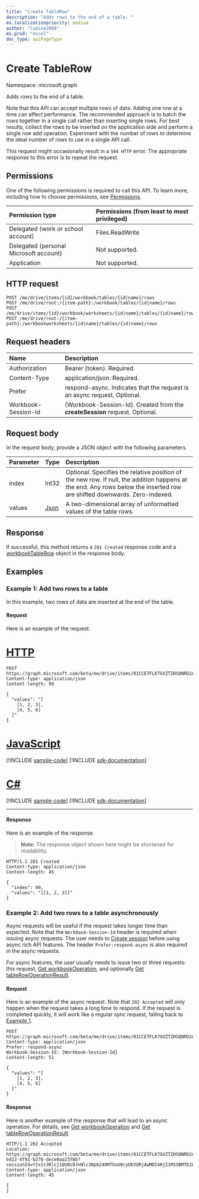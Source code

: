 ```yaml
---
title: "Create TableRow"
description: "Adds rows to the end of a table. "
ms.localizationpriority: medium
author: "lumine2008"
ms.prod: "excel"
doc_type: apiPageType
---
```


# Create TableRow

Namespace: microsoft.graph

Adds rows to the end of a table. 

Note that this API can accept multiple rows of data. Adding one row at a time can affect performance. The recommended approach is to batch the rows together in a single call rather than inserting single rows. For best results, collect the rows to be inserted on the application side and perform a single row add operation. Experiment with the number of rows to determine the ideal number of rows to use in a single API call. 

This request might occasionally result in a `504 HTTP` error. The appropriate response to this error is to repeat the request.

## Permissions

One of the following permissions is required to call this API. To learn more, including how to choose permissions, see [Permissions](/graph/permissions-reference).

|Permission type      | Permissions (from least to most privileged)              |
|:--------------------|:---------------------------------------------------------|
|Delegated (work or school account) | Files.ReadWrite    |
|Delegated (personal Microsoft account) | Not supported.    |
|Application | Not supported. |

## HTTP request
<!-- { "blockType": "ignored" } -->
```http
POST /me/drive/items/{id}/workbook/tables/{id|name}/rows
POST /me/drive/root:/{item-path}:/workbook/tables/{id|name}/rows
POST /me/drive/items/{id}/workbook/worksheets/{id|name}/tables/{id|name}/rows
POST /me/drive/root:/{item-path}:/workbookworksheets/{id|name}/tables/{id|name}/rows
```

## Request headers

| Name | Description |
|:---------------|:----------|
| Authorization  | Bearer {token}. Required. |
| Content-Type | application/json. Required.|
| Prefer  | respond-async. Indicates that the request is an async request. Optional.  |
| Workbook-Session-Id  | {Workbook-Session-Id}. Created from the **createSession** request. Optional.|

## Request body

In the request body, provide a JSON object with the following parameters.

|Parameter|Type|Description|
|:---------------|:--------|:----------|
| index| Int32| Optional. Specifies the relative position of the new row. If null, the addition happens at the end. Any rows below the inserted row are shifted downwards. Zero-indexed.|
| values| [Json](../resources/json.md)| A two-dimensional array of unformatted values of the table rows.|

## Response

If successful, this method returns a `201 Created` response code and a [workbookTableRow](../resources/workbooktablerow.md) object in the response body.

## Examples

### Example 1: Add two rows to a table

In this example, two rows of data are inserted at the end of the table. 

#### Request

Here is an example of the request.

# [HTTP](#tab/http)
<!-- {
  "blockType": "request",
  "sampleKeys": ["01CCETFLK7GVZTZHSQNRD2AEI5XWTCU6FJ", "Table1"],
  "name": "tablerowcollection_add_1"
}-->

```http
POST https://graph.microsoft.com/beta/me/drive/items/01CCETFLK7GVZTZHSQNRD2AEI5XWTCU6FJ/workbook/tables/Table1/rows
Content-type: application/json
Content-length: 90

{
  "values": "[
    [1, 2, 3],
    [4, 5, 6]
  ]"
}
```
# [JavaScript](#tab/javascript)
[!INCLUDE [sample-code](../includes/snippets/javascript/tablerowcollection-add-1-javascript-snippets.md)]
[!INCLUDE [sdk-documentation](../includes/snippets/snippets-sdk-documentation-link.md)]

# [C#](#tab/csharp)
[!INCLUDE [sample-code](../includes/snippets/csharp/tablerowcollection-add-1-csharp-snippets.md)]
[!INCLUDE [sdk-documentation](../includes/snippets/snippets-sdk-documentation-link.md)]

---

#### Response

Here is an example of the response. 

> **Note:** The response object shown here might be shortened for readability.
<!-- {
  "blockType": "response",
  "truncated": true,
  "@odata.type": "microsoft.graph.workbookTableRow"
} -->

```http
HTTP/1.1 201 Created
Content-type: application/json
Content-length: 45

{
  "index": 99,
  "values": "[[1, 2, 3]]"
}
```

### Example 2: Add two rows to a table asynchronously

Async requests will be useful if the request takes longer time than expected. Note that the `Workbook-Session-Id` header is required when issuing async requests. The user needs to [Create session](./workbook-createsession.md) before using async rich API features. The header `Prefer:respond-async` is also required in the async requests.

For async features, the user usually needs to issue two or three requests: this request, [Get workbookOperation](./workbookoperation-get.md), and optionally [Get tableRowOperationResult](./workbook-tablerowoperationresult.md).

#### Request

Here is an example of the async request. Note that `202 Accepted` will only happen when the request takes a long time to respond. If the request is completed quickly, it will work like a regular sync request, falling back to [Example 1](#example-1-add-two-rows-to-a-table).

<!-- {
  "blockType": "request",
  "sampleKeys": ["01CCETFLK7GVZTZHSQNRD2AEI5XWTCU6FJ", "Table1"],
  "name": "tablerowcollection_add_1"
}-->

```http
POST https://graph.microsoft.com/beta/me/drive/items/01CCETFLK7GVZTZHSQNRD2AEI5XWTCU6FJ/workbook/tables/Table1/rows
Content-type: application/json
Prefer: respond-async
Workbook-Session-Id: {Workbook-Session-Id}
Content-length: 51

{
  "values": "[
    [1, 2, 3],
    [4, 5, 6]
  ]"
}
```

#### Response

Here is another example of the response that will lead to an async operation. For details, see [Get workbookOperation](./workbookoperation-get.md) and [Get tableRowOperationResult](./workbook-tablerowoperationresult.md).
<!-- {
  "blockType": "response",
  "truncated": true,
  "sampleKeys": ["01CCETFLK7GVZTZHSQNRD2AEI5XWTCU6FJ", "0195cfac-bd22-4f91-b276-dece0aa2378b", "Y2x1c3Rlcj1QU0c0JnNlc3Npb249MTUuU0cyUEVQRjAwMDI4RjI1MS5BMTE2LjEuVTM2LmM4MGRiNjkwLTQwMTktNGNkNS1hYWJiLTJmYzczM2YxZTQ5ZjE0LjUuZW4tVVM1LmVuLVVTMjQuMTAwM2JmZmRhYzUyMzkzOS1Qcml2YXRlMS5TMjQuJTJmUEI0JTJmWjJqZmt1aXhJZHBjeE8xYmclM2QlM2QxNi4xNi4wLjE0NDEwLjM1MDUwMTQuNS5lbi1VUzUuZW4tVVMxLk0xLk4wLjEuUyZ1c2lkPWExOTMyNTU0LTlhNDAtNzYzNi1mNDU3LWEyNjExMmFkNDg2YQ=="],
  "@odata.type": "microsoft.graph.Json"
} -->

```http
HTTP/1.1 202 Accepted
Location: https://graph.microsoft.com/beta/me/drive/items/01CCETFLK7GVZTZHSQNRD2AEI5XWTCU6FJ/workbook/operations/0195cfac-bd22-4f91-b276-dece0aa2378b?sessionId=Y2x1c3Rlcj1QU0c0JnNlc3Npb249MTUuU0cyUEVQRjAwMDI4RjI1MS5BMTE2LjEuVTM2LmM4MGRiNjkwLTQwMTktNGNkNS1hYWJiLTJmYzczM2YxZTQ5ZjE0LjUuZW4tVVM1LmVuLVVTMjQuMTAwM2JmZmRhYzUyMzkzOS1Qcml2YXRlMS5TMjQuJTJmUEI0JTJmWjJqZmt1aXhJZHBjeE8xYmclM2QlM2QxNi4xNi4wLjE0NDEwLjM1MDUwMTQuNS5lbi1VUzUuZW4tVVMxLk0xLk4wLjEuUyZ1c2lkPWExOTMyNTU0LTlhNDAtNzYzNi1mNDU3LWEyNjExMmFkNDg2YQ==
Content-type: application/json
Content-length: 45

{
}
```

<!-- uuid: 8fcb5dbc-d5aa-4681-8e31-b001d5168d79
2015-10-25 14:57:30 UTC -->
<!--
{
  "type": "#page.annotation",
  "description": "TableRowCollection: add",
  "keywords": "",
  "section": "documentation",
  "tocPath": "",
  "suppressions": [
  ]
}
-->
